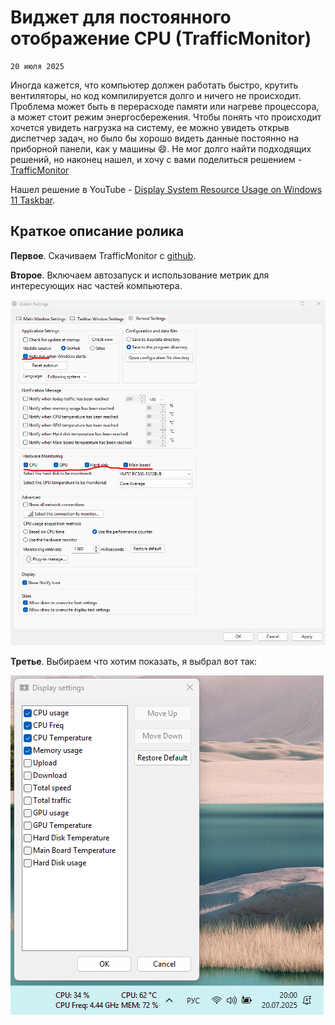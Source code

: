 <!--
{
  "draft": false,
  "tags": ["Другое"]
}
-->

# Виджет для постоянного отображение CPU (TrafficMonitor)

```blogEnginePageDate
20 июля 2025
```

Иногда кажется, что компьютер должен работать быстро, крутить вентиляторы, но код компилируется долго и ничего не
происходит. Проблема может быть в перерасходе памяти или нагреве процессора, а может стоит режим энергосбережения.
Чтобы понять что происходит хочется увидеть нагрузка на систему, ее можно увидеть открыв диспетчер задач, но было бы
хорошо видеть данные постоянно на приборной панели, как у машины 😄. Не мог долго найти подходящих решений, но наконец
нашел, и хочу с вами поделиться
решением - [TrafficMonitor](https://github.com/zhongyang219/TrafficMonitor/blob/master/README_en-us.md)

Нашел решение в
YouTube - [Display System Resource Usage on Windows 11 Taskbar](https://www.youtube.com/watch?v=5l51NwidHK4).

## Краткое описание ролика

**Первое**. Скачиваем TrafficMonitor с [github](https://github.com/zhongyang219/TrafficMonitor/releases). 

**Второе**. Включаем автозапуск и использование метрик для интересующих нас частей компьютера.

![img.png](img.png)

**Третье**. Выбираем что хотим показать, я выбрал вот так:

![img_1.png](img_1.png)








